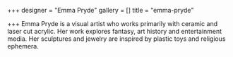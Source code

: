 +++
designer = "Emma Pryde"
gallery = []
title = "emma-pryde"

+++
Emma Pryde is a visual artist who works primarily with ceramic and laser cut acrylic. Her work explores fantasy, art history and entertainment media. Her sculptures and jewelry are inspired by plastic toys and religious ephemera.